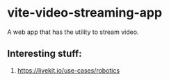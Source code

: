 # vite-video-streaming-app
A web app that has the utility to stream video.

## Interesting stuff:
1. https://livekit.io/use-cases/robotics
